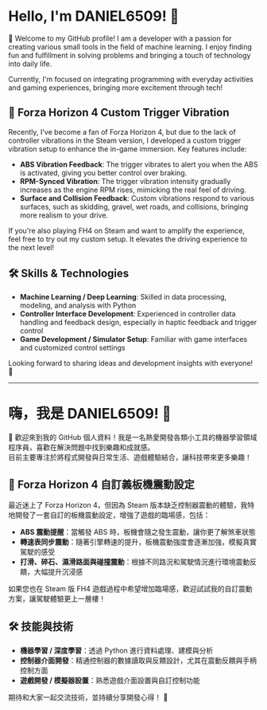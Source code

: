 # Hello, I'm DANIEL6509! 👋

🎉 Welcome to my GitHub profile! I am a developer with a passion for creating various small tools in the field of machine learning. I enjoy finding fun and fulfillment in solving problems and bringing a touch of technology into daily life.

Currently, I'm focused on integrating programming with everyday activities and gaming experiences, bringing more excitement through tech!

## 🚗 Forza Horizon 4 Custom Trigger Vibration

Recently, I've become a fan of Forza Horizon 4, but due to the lack of controller vibrations in the Steam version, I developed a custom trigger vibration setup to enhance the in-game immersion. Key features include:
- **ABS Vibration Feedback**: The trigger vibrates to alert you when the ABS is activated, giving you better control over braking.
- **RPM-Synced Vibration**: The trigger vibration intensity gradually increases as the engine RPM rises, mimicking the real feel of driving.
- **Surface and Collision Feedback**: Custom vibrations respond to various surfaces, such as skidding, gravel, wet roads, and collisions, bringing more realism to your drive.

If you're also playing FH4 on Steam and want to amplify the experience, feel free to try out my custom setup. It elevates the driving experience to the next level!

## 🛠 Skills & Technologies

- **Machine Learning / Deep Learning**: Skilled in data processing, modeling, and analysis with Python
- **Controller Interface Development**: Experienced in controller data handling and feedback design, especially in haptic feedback and trigger control
- **Game Development / Simulator Setup**: Familiar with game interfaces and customized control settings


Looking forward to sharing ideas and development insights with everyone! 🚀

---

# 嗨，我是 DANIEL6509! 👋

🎉 歡迎來到我的 GitHub 個人資料！我是一名熱愛開發各類小工具的機器學習領域程序員，喜歡在解決問題中找到樂趣和成就感。  
目前主要專注於將程式開發與日常生活、遊戲體驗結合，讓科技帶來更多樂趣！

## 🚗 Forza Horizon 4 自訂義板機震動設定

最近迷上了 Forza Horizon 4，但因為 Steam 版本缺乏控制器震動的體驗，我特地開發了一套自訂的板機震動設定，增強了遊戲的臨場感，包括：
- **ABS 震動提醒**：當觸發 ABS 時，板機會隨之發生震動，讓你更了解煞車狀態
- **轉速表同步震動**：隨著引擎轉速的提升，板機震動強度會逐漸加強，模擬真實駕駛的感受
- **打滑、碎石、濕滑路面與碰撞震動**：根據不同路況和駕駛情況進行環境震動反饋，大幅提升沉浸感

如果您也在 Steam 版 FH4 遊戲過程中希望增加臨場感，歡迎試試我的自訂震動方案，讓駕駛體驗更上一層樓！

## 🛠 技能與技術

- **機器學習 / 深度學習**：透過 Python 進行資料處理、建模與分析
- **控制器介面開發**：精通控制器的數據讀取與反饋設計，尤其在震動反饋與手柄控制方面
- **遊戲開發 / 模擬器設置**：熟悉遊戲介面設置與自訂控制功能


期待和大家一起交流技術，並持續分享開發心得！ 🚀
